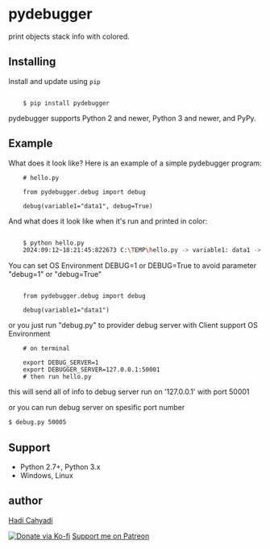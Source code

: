 # pydebugger

print objects stack info with colored.


## Installing


Install and update using `pip`

```python:

    $ pip install pydebugger
```

pydebugger supports Python 2 and newer, Python 3 and newer, and PyPy.


## Example

What does it look like? Here is an example of a simple pydebugger program:

```python:
    # hello.py

    from pydebugger.debug import debug
    
    debug(variable1="data1", debug=True)
```

And what does it look like when it's run and printed in color:

```bash

    $ python hello.py 
    2024:09:12~18:21:45:822673 C:\TEMP\hello.py -> variable1: data1 -> TYPE:<class 'str'> -> LEN:5 -> [C:\TEMP\hello.py] [3] PID:21428
```

You can set OS Environment DEBUG=1 or DEBUG=True to avoid parameter "debug=1" or "debug=True"

```python:

    from pydebugger.debug import debug
    
    debug(variable1="data1")
```

or you just run "debug.py" to provider debug server with Client support OS Environment

```bash:
    # on terminal 

	export DEBUG_SERVER=1
	export DEBUGGER_SERVER=127.0.0.1:50001
    # then run hello.py
```
this will send all of info to debug server run on '127.0.0.1' with port 50001

or you can run debug server on spesific port number
```bash
$ debug.py 50005
```

Support
--------

*   Python 2.7+, Python 3.x
*   Windows, Linux

## author
[Hadi Cahyadi](mailto:cumulus13@gmail.com)
    

[![Donate via Ko-fi](https://ko-fi.com/img/githubbutton_sm.svg)](https://ko-fi.com/cumulus13)
 [Support me on Patreon](https://www.patreon.com/cumulus13)
